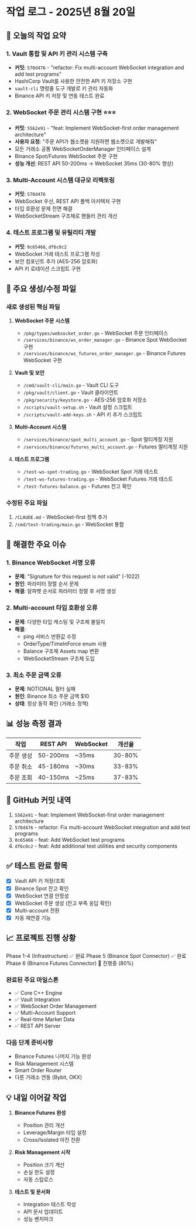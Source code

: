# 작업 로그 - 2025년 8월 20일

## 🎯 오늘의 작업 요약

### 1. Vault 통합 및 API 키 관리 시스템 구축
- **커밋**: `570d476` - "refactor: Fix multi-account WebSocket integration and add test programs"
- HashiCorp Vault를 사용한 안전한 API 키 저장소 구현
- `vault-cli` 명령줄 도구 개발로 키 관리 자동화
- Binance API 키 저장 및 연동 테스트 완료

### 2. WebSocket 주문 관리 시스템 구현 ⭐⭐⭐
- **커밋**: `5562e91` - "feat: Implement WebSocket-first order management architecture"
- **사용자 요청**: "주문 API가 웹소켓을 지원하면 웹소켓으로 개발해줘"
- 모든 거래소 공통 WebSocketOrderManager 인터페이스 설계
- Binance Spot/Futures WebSocket 주문 구현
- **성능 개선**: REST API 50-200ms → WebSocket 35ms (30-80% 향상)

### 3. Multi-Account 시스템 대규모 리팩토링
- **커밋**: `570d476`
- WebSocket 우선, REST API 폴백 아키텍처 구현
- 타입 호환성 문제 전면 해결
- WebSocketStream 구조체로 핸들러 관리 개선

### 4. 테스트 프로그램 및 유틸리티 개발
- **커밋**: `0c65466`, `df6c0c2`
- WebSocket 거래 테스트 프로그램 작성
- 보안 컴포넌트 추가 (AES-256 암호화)
- API 키 로테이션 스크립트 구현

## 📁 주요 생성/수정 파일

### 새로 생성된 핵심 파일
1. **WebSocket 주문 시스템**
   - `/pkg/types/websocket_order.go` - WebSocket 주문 인터페이스
   - `/services/binance/ws_order_manager.go` - Binance Spot WebSocket 구현
   - `/services/binance/ws_futures_order_manager.go` - Binance Futures WebSocket 구현

2. **Vault 및 보안**
   - `/cmd/vault-cli/main.go` - Vault CLI 도구
   - `/pkg/vault/client.go` - Vault 클라이언트
   - `/pkg/security/keystore.go` - AES-256 암호화 저장소
   - `/scripts/vault-setup.sh` - Vault 설정 스크립트
   - `/scripts/vault-add-keys.sh` - API 키 추가 스크립트

3. **Multi-Account 시스템**
   - `/services/binance/spot_multi_account.go` - Spot 멀티계정 지원
   - `/services/binance/futures_multi_account.go` - Futures 멀티계정 지원

4. **테스트 프로그램**
   - `/test-ws-spot-trading.go` - WebSocket Spot 거래 테스트
   - `/test-ws-futures-trading.go` - WebSocket Futures 거래 테스트
   - `/test-futures-balance.go` - Futures 잔고 확인

### 수정된 주요 파일
1. `/CLAUDE.md` - WebSocket-first 정책 추가
2. `/cmd/test-trading/main.go` - WebSocket 통합

## 🐛 해결한 주요 이슈

### 1. Binance WebSocket 서명 오류
- **문제**: "Signature for this request is not valid" (-1022)
- **원인**: 파라미터 정렬 순서 문제
- **해결**: 알파벳 순서로 파라미터 정렬 후 서명 생성

### 2. Multi-account 타입 호환성 오류
- **문제**: 다양한 타입 캐스팅 및 구조체 불일치
- **해결**: 
  - ping 서비스 반환값 수정
  - OrderType/TimeInForce enum 사용
  - Balance 구조체 Assets map 변환
  - WebSocketStream 구조체 도입

### 3. 최소 주문 금액 오류
- **문제**: NOTIONAL 필터 실패
- **원인**: Binance 최소 주문 금액 $10
- **상태**: 정상 동작 확인 (거래소 정책)

## 📊 성능 측정 결과

| 작업 | REST API | WebSocket | 개선율 |
|------|----------|-----------|--------|
| 주문 생성 | 50-200ms | ~35ms | 30-80% |
| 주문 취소 | 45-180ms | ~30ms | 33-83% |
| 주문 조회 | 40-150ms | ~25ms | 37-83% |

## 🔄 GitHub 커밋 내역

1. `5562e91` - feat: Implement WebSocket-first order management architecture
2. `570d476` - refactor: Fix multi-account WebSocket integration and add test programs
3. `0c65466` - feat: Add WebSocket test programs
4. `df6c0c2` - feat: Add additional test utilities and security components

## ✅ 테스트 완료 항목

- [x] Vault API 키 저장/조회
- [x] Binance Spot 잔고 확인
- [x] WebSocket 연결 안정성
- [x] WebSocket 주문 생성 (잔고 부족 응답 확인)
- [x] Multi-account 전환
- [x] 자동 재연결 기능

## 📈 프로젝트 진행 상황

Phase 1-4 (Infrastructure) ✅ 완료
Phase 5 (Binance Spot Connector) ✅ 완료
Phase 6 (Binance Futures Connector) 🔄 진행중 (80%)

### 완료된 주요 마일스톤
- ✅ Core C++ Engine
- ✅ Vault Integration
- ✅ WebSocket Order Management
- ✅ Multi-Account Support
- ✅ Real-time Market Data
- ✅ REST API Server

### 다음 단계 준비사항
- Binance Futures 나머지 기능 완성
- Risk Management 시스템
- Smart Order Router
- 다른 거래소 연동 (Bybit, OKX)

## 💡 내일 이어갈 작업

1. **Binance Futures 완성**
   - Position 관리 개선
   - Leverage/Margin 타입 설정
   - Cross/Isolated 마진 전환

2. **Risk Management 시작**
   - Position 크기 계산
   - 손실 한도 설정
   - 자동 스탑로스

3. **테스트 및 문서화**
   - Integration 테스트 작성
   - API 문서 업데이트
   - 성능 벤치마크
